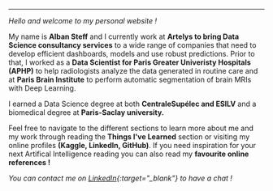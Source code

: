 ---

*Hello and welcome to my personal website !*

My name is **Alban Steff** and I currently work at **Artelys to bring Data Science consultancy services** to a wide range of companies that need to develop efficient dashboards, models and use robust predictions. Prior to that, I worked as a **Data Scientist for Paris Greater Univeristy Hospitals (APHP)** to help radiologists analyze the data generated in routine care and at **Paris Brain Institute** to perform automatic segmentation of brain MRIs with Deep Learning.

I earned a Data Science degree at both **CentraleSupélec and ESILV** and a biomedical degree at **Paris-Saclay university.**

Feel free to navigate to the different sections to learn more about me and my work through reading the **Things I've Learned** section or visiting my online profiles **(Kaggle, LinkedIn, GitHub)**. If you need inspiration for your next Artifical Intelligence reading you can also read my **favourite online references !**

*You can contact me on [LinkedIn](https://www.linkedin.com/in/alban-steff-260ab715b/){:target="_blank"} to have a chat !*

